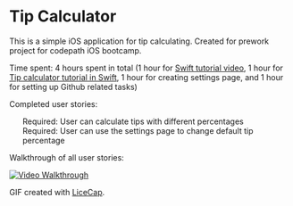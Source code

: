 Tip Calculator 
====

This is a simple iOS application for tip calculating. Created for prework project for codepath iOS bootcamp.

Time spent: 4 hours spent in total (1 hour for <a href="https://developer.apple.com/videos/wwdc/2014/?id=402">Swift tutorial video</a>, 1 hour for <a href="http://vimeo.com/102084767">Tip calculator tutorial in Swift</a>, 1 hour for creating settings page, and 1 hour for setting up Github related tasks)

Completed user stories:
<ul class="task-list">
<li class="task-list-item">
Required: User can calculate tips with different percentages</li>
<li class="task-list-item">
Required: User can use the settings page to change default tip percentage</li>
</ul>

<p>Walkthrough of all user stories:</p>

<p><a href="https://cloud.githubusercontent.com/assets/8595557/5585599/70450758-90ec-11e4-8bf5-4f793f936248.gif" target="_blank"><img src="https://cloud.githubusercontent.com/assets/8595557/5585599/70450758-90ec-11e4-8bf5-4f793f936248.gif" alt="Video Walkthrough" style="max-width:100%;"></a></p>

<p>GIF created with <a href="http://www.cockos.com/licecap/">LiceCap</a>.</p>
